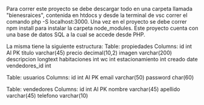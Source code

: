 Para correr este proyecto se debe descargar todo en una carpeta llamada "bienesraices", contenida en htdocs y desde la terminal de vsc correr el comando 
php -S localhost:3000.
Una vez en el proyecto se debe correr npm install para instalar la carpeta node_modules.
Este proyecto cuenta con una base de datos SQL a la cual se accede desde PHP.

La misma tiene la siguiente estructura:
Table: propiedades
Columns:
id int AI PK 
titulo varchar(45) 
precio decimal(10,2) 
imagen varchar(200) 
descripcion longtext 
habitaciones int 
wc int 
estacionamiento int 
creado date 
vendedores_id int

Table: usuarios
Columns:
id int AI PK 
email varchar(50) 
password char(60)

Table: vendedores
Columns:
id int AI PK 
nombre varchar(45) 
apellido varchar(45) 
telefono varchar(10)

